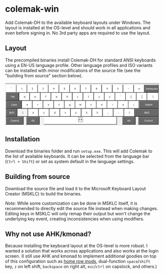 # colemak-win

Add Colemak-DH to the available keyboard layouts under Windows. The layout is installed
at the OS-level and should work in all applications and even before signing in. No 3rd
party apps are required to use the layout.

## Layout

The precompiled binaries install Colemak-DH for standard ANSI keyboards using a EN-US
language profile. Other language profiles and ISO variants can be installed with minor
modifications of the source file (see the "building from source" section below).

![](Colemak.jpg)

## Installation

Download the binaries folder and run `setup.exe`. This will add Colemak to the list of
available keyboards. It can be selected from the language bar (`Ctrl + Shift`) or set as
system default in the language settings.

## Building from source

Download the source file and load it to the Microsoft Keyboard Layout Creator (MSKLC) to
build the binaries. 

*Note:* While some customization can be done in MSKLC itself, it is recommended to
directly edit the source file instead when making changes. Editing keys in MSKLC will
only remap their output but won't change the underlying key event, creating
inconsistencies when using modifiers.

## Why not use AHK/kmonad?

Because installing the keyboard layout at the OS-level is more robust. I wanted a
solution that works across applications and also works at the login screen. (I still use
AHK and kmonad to implement additional goodies on top of this configuration such as
[home row mods](https://precondition.github.io/home-row-mods), dual-function
`space`/`shift` key, `z` on left shift, `backspace` on right alt, `esc`/`ctrl` on
capslock, and others.)
